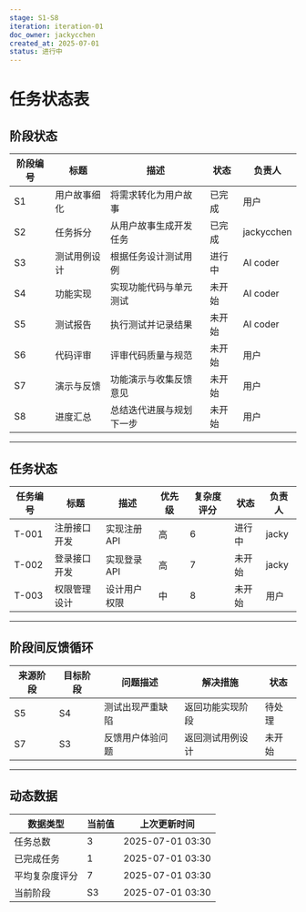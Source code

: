 ```yaml
---
stage: S1-S8
iteration: iteration-01
doc_owner: jackycchen
created_at: 2025-07-01
status: 进行中
---
```


# 任务状态表

## 阶段状态

| 阶段编号 | 标题            | 描述                       | 状态       | 负责人      |
|----------|-----------------|----------------------------|------------|-------------|
| S1       | 用户故事细化    | 将需求转化为用户故事       | 已完成     | 用户        |
| S2       | 任务拆分        | 从用户故事生成开发任务     | 已完成     | jackycchen  |
| S3       | 测试用例设计    | 根据任务设计测试用例       | 进行中     | AI coder    |
| S4       | 功能实现        | 实现功能代码与单元测试     | 未开始     | AI coder    |
| S5       | 测试报告        | 执行测试并记录结果         | 未开始     | AI coder    |
| S6       | 代码评审        | 评审代码质量与规范         | 未开始     | 用户        |
| S7       | 演示与反馈      | 功能演示与收集反馈意见     | 未开始     | 用户        |
| S8       | 进度汇总        | 总结迭代进展与规划下一步   | 未开始     | 用户        |

---

## 任务状态

| 任务编号 | 标题            | 描述          | 优先级 | 复杂度评分 | 状态       | 负责人 |
|----------|-----------------|---------------|--------|------------|------------|--------|
| T-001    | 注册接口开发    | 实现注册 API  | 高     | 6          | 进行中     | jacky  |
| T-002    | 登录接口开发    | 实现登录 API  | 高     | 7          | 未开始     | jacky  |
| T-003    | 权限管理设计    | 设计用户权限  | 中     | 8          | 未开始     | 用户   |

---

## 阶段间反馈循环

| 来源阶段 | 目标阶段 | 问题描述             | 解决措施         | 状态       |
|----------|----------|----------------------|------------------|------------|
| S5       | S4       | 测试出现严重缺陷    | 返回功能实现阶段 | 待处理     |
| S7       | S3       | 反馈用户体验问题    | 返回测试用例设计 | 未开始     |

---

## 动态数据

| 数据类型        | 当前值       | 上次更新时间       |
|-----------------|-------------|--------------------|
| 任务总数        | 3           | 2025-07-01 03:30  |
| 已完成任务      | 1           | 2025-07-01 03:30  |
| 平均复杂度评分  | 7           | 2025-07-01 03:30  |
| 当前阶段        | S3          | 2025-07-01 03:30  |